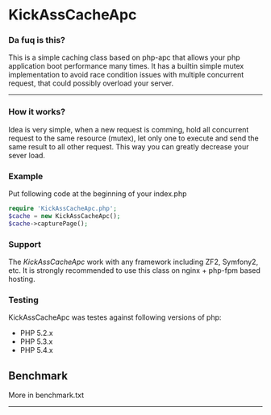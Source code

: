 # KickAssCacheApc

### Da fuq is this?
This is a simple caching class based on php-apc that allows your php application boot performance many times. 
It has a builtin simple mutex implementation to avoid race condition issues with multiple concurrent request, that could possibly overload your server.
***

### How it works?
Idea is very simple, when a new request is comming, hold all concurrent request to the same resource (mutex), let only one to execute and send the same result to all other request.
This way you can greatly decrease your sever load.

### Example
Put following code at the beginning of your index.php
~~~ php
require 'KickAssCacheApc.php';
$cache = new KickAssCacheApc();
$cache->capturePage();
~~~

### Support
The *KickAssCacheApc* work with any framework including ZF2, Symfony2, etc.
It is strongly recommended to use this class on nginx + php-fpm based hosting.

### Testing
KickAssCacheApc was testes against following versions of php:
- PHP 5.2.x
- PHP 5.3.x
- PHP 5.4.x

## Benchmark
More in benchmark.txt
***
